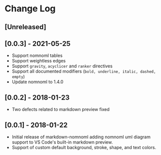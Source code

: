 # Change Log

<!-- Check [Keep a Changelog](http://keepachangelog.com/) for recommendations on how to structure this file. -->

## [Unreleased]

## [0.0.3] - 2021-05-25

  * Support nomnoml tables
  * Support weightless edges
  * Support `gravity`, `acyclicer` and `ranker` directives
  * Support all documented modifiers (`bold, underline, italic, dashed, empty`)
  * Update nomnoml to 1.4.0

## [0.0.2] - 2018-01-23

  * Two defects related to markdown preview fixed

## [0.0.1] - 2018-01-22

  * Initial release of markdown-nomnoml adding nomnoml uml diagram support to VS Code's built-in markdown preview.
  * Support of custom default background, stroke, shape, and text colors.
